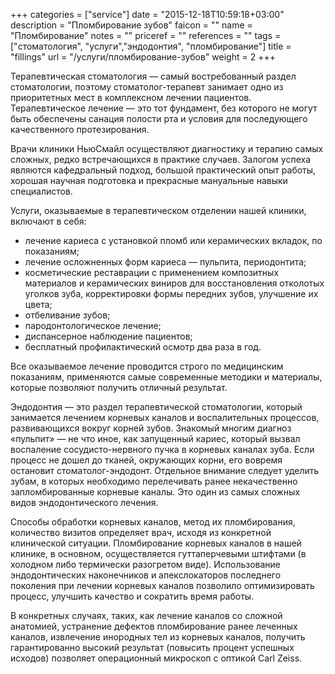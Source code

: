 +++
categories = ["service"]
date = "2015-12-18T10:59:18+03:00"
description = "Пломбирование зубов"
faicon = ""
name = "Пломбирование"
notes = ""
priceref = ""
references = ""
tags = ["стоматология", "услуги","эндодонтия", "пломбирование"]
title = "fillings"
url = "/услуги/пломбирование-зубов"
weight = 2
+++
 
Терапевтическая стоматология — самый востребованный раздел стоматологии, поэтому стоматолог-терапевт занимает одно из приоритетных мест в комплексном лечении пациентов. Терапевтическое лечение — это тот фундамент, без которого не могут быть обеспечены санация полости рта и условия для последующего качественного протезирования.<!--more-->

Врачи клиники НьюСмайл осуществляют диагностику и терапию самых сложных, редко встречающихся в практике случаев. Залогом успеха являются кафедральный подход, большой практический опыт работы, хорошая научная подготовка и прекрасные мануальные навыки специалистов.

Услуги, оказываемые в терапевтическом отделении нашей клиники, включают в себя:
+ лечение кариеса с установкой пломб или керамических вкладок, по показаниям;
+ лечение осложненных форм кариеса — пульпита, периодонтита;
+ косметические реставрации с применением композитных материалов и керамических виниров для восстановления отколотых уголков зуба, корректировки формы передних зубов, улучшение их цвета;
+ отбеливание зубов;
+ пародонтологическое лечение;
+ диспансерное наблюдение пациентов;
+ бесплатный профилактический осмотр два раза в год.

Все оказываемое лечение проводится строго по медицинским показаниям, применяются самые современные методики и материалы, которые позволяют получить отличный результат.

Эндодонтия — это раздел терапевтической стоматологии, который занимается лечением корневых каналов и воспалительных процессов, развивающихся вокруг корней зубов. Знакомый многим диагноз «пульпит» — не что иное, как запущенный кариес, который вызвал воспаление сосудисто-нервного пучка в корневых каналах зуба. Если процесс не дошел до тканей, окружающих корни, его вовремя остановит стоматолог-эндодонт. Отдельное внимание следует уделить зубам, в которых необходимо перелечивать ранее некачественно запломбированные корневые каналы. Это один из самых сложных видов эндодонтического лечения.

Способы обработки корневых каналов, метод их пломбирования, количество визитов определяет врач, исходя из конкретной клинической ситуации. Пломбирование корневых каналов в нашей клинике, в основном, осуществляется гуттаперчевыми штифтами (в холодном либо термически разогретом виде). Использование эндодонтических наконечников и апекслокаторов последнего поколения при лечении корневых каналов позволило оптимизировать процесс, улучшить качество и сократить время работы.

В конкретных случаях, таких, как лечение каналов со сложной анатомией, устранение дефектов пломбирование ранее леченных каналов, извлечение инородных тел из корневых каналов, получить гарантированно высокий результат (повысить процент успешных исходов) позволяет операционный микроскоп с оптикой Carl Zeiss.